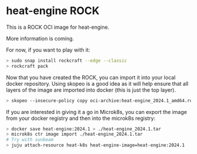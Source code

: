 # heat-engine ROCK

This is a ROCK OCI image for heat-engine.

More information is coming.

For now, if you want to play with it:

```bash
> sudo snap install rockcraft --edge --classic
> rockcraft pack
```

Now that you have created the ROCK, you can import it into
your local docker repository. Using skopeo is a good idea as
it will help ensure that all layers of the image are imported
into docker (this is just the top layer).

```bash
> skopeo --insecure-policy copy oci-archive:heat-engine_2024.1_amd64.rock docker-daemon:heat-engine:2024.1
```

If you are interested in giving it a go in Microk8s, you can
export the image from your docker registry and then into the
microk8s registry:

```bash
> docker save heat-engine:2024.1 > ./heat-engine_2024.1.tar
> microk8s ctr image import ./heat-engine_2024.1.tar
# Try with sunbeam
> juju attach-resource heat-k8s heat-engine-image=heat-engine:2024.1
```
